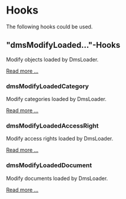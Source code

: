 Hooks
=====

The following hooks could be used.

## "dmsModifyLoaded..."-Hooks

Modify objects loaded by DmsLoader.

[Read more ...](https://github.com/ContaoDMS/documentation/blob/master/manual/developer/hooks/dmsModifyHooks.md)

### dmsModifyLoadedCategory

Modify categories loaded by DmsLoader.

[Read more ...](https://github.com/ContaoDMS/documentation/blob/master/manual/developer/hooks/dmsModifyHooks.md#dmsModifyLoadedCategory)

### dmsModifyLoadedAccessRight

Modify access rights loaded by DmsLoader.

[Read more ...](https://github.com/ContaoDMS/documentation/blob/master/manual/developer/hooks/dmsModifyHooks.md#dmsModifyLoadedAccessRight)

### dmsModifyLoadedDocument

Modify documents loaded by DmsLoader.

[Read more ...](https://github.com/ContaoDMS/documentation/blob/master/manual/developer/hooks/dmsModifyHooks.md#dmsModifyLoadedDocument)